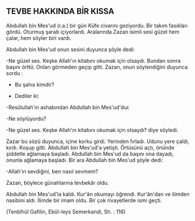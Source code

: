 ## TEVBE HAKKINDA BİR KISSA

Abdullah bin Mes'ud (r.a.) bir gün Küfe ci­varını geziyordu. Bir takım fasıkları gördü. Otur­muş şarab içiyorlardı. Aralarında Zazan isimli sesi güzel hem çalar, hem söyler biri vardı.

Abdullah bin Mes'ud onun sesini duyunca şöyle dedi:

-Ne güzel ses. Keşke Allah'ın kitabını oku­mak için olsaydı. Bundan sonra başını örttü. On­ları görmeden geçip gitti. Zazan, onun söylen­diğini duyunca sordu :

- Bu şahıs kimdir?

- Dediler ki:

-Resûlullah'ın ashabından Abdullah bin Mes'ud'dur.

-Ne söylüyordu?

-Ne güzel ses. Keşke Allah'ın kitabını oku­mak için olsaydı? diye söyledi.

Zazar bu sözü duyunca, içine korku girdi. Yerinden fırladı. Udunu yere çaldı, kırdı. Ko­şup gitti. Abdullah bin Mes'ud'a yetişti. Örtüsü­nü açtı, önünde şiddetle ağlamaya başladı. Abdullah bin Mes'ud da başını ona dayadı, onunla ağlamaya başladı. Bir ara Abdullah bin Mes'ud şöyle dedi:

-Allah'ın sevdiğini, ben nasıl sevmem?

Zazan, böylece günahlarına tevbekâr oldu.

Abdullah bin Mes'ud'la kaldı. Kur'ân okumayı öğrendi. Kur'ân'dan ve ilimden nasibini aldı. İlimde bir imam oldu. Bir çok rivayetlerde is­mi geçti.

(Tenbîhül Gafilin, Ebûl-leys Semerkandi, Sh. : 116)
